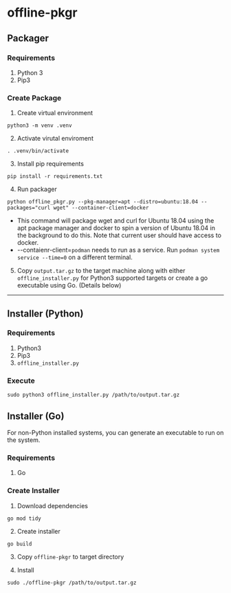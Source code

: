 # offline-pkgr

## Packager
### Requirements
1. Python 3
2. Pip3

### Create Package
1. Create virtual environment
```
python3 -m venv .venv
```
2. Activate virutal enviroment
```
. .venv/bin/activate
```

3. Install pip requirements
```
pip install -r requirements.txt
```

4. Run packager
```
python offline_pkgr.py --pkg-manager=apt --distro=ubuntu:18.04 --packages="curl wget" --container-client=docker
```
* This command will package wget and curl for Ubuntu 18.04 using the apt package manager and docker to spin a version of Ubuntu 18.04 in the background to do this. Note that current user should have access to docker.
* --contaienr-client=`podman` needs to run as a service. Run ```podman system service --time=0``` on a different terminal.

5. Copy `output.tar.gz` to the target machine along with either `offline_installer.py` for Python3 supported targets or create a go executable using Go. (Details below)

---

## Installer (Python)

### Requirements
1. Python3
2. Pip3 
3. `offline_installer.py`

### Execute
```
sudo python3 offline_installer.py /path/to/output.tar.gz
```

## Installer (Go)
For non-Python installed systems, you can generate an executable to run on the system.

### Requirements
1. Go

### Create Installer
1. Download dependencies
```
go mod tidy
```

2. Create installer
```
go build
```

3. Copy `offline-pkgr` to target directory

4. Install
```
sudo ./offline-pkgr /path/to/output.tar.gz
```
